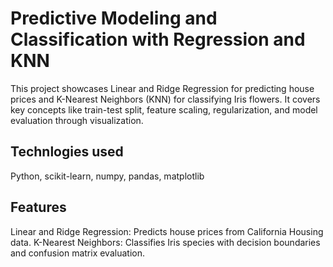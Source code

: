 # Predictive Modeling and Classification with Regression and KNN
This project showcases Linear and Ridge Regression for predicting house prices and K-Nearest Neighbors (KNN) for classifying Iris flowers. It covers key concepts like train-test split, feature scaling, regularization, and model evaluation through visualization.
## Technlogies used
Python, scikit-learn, numpy, pandas, matplotlib
## Features
Linear and Ridge Regression: Predicts house prices from California Housing data.
K-Nearest Neighbors: Classifies Iris species with decision boundaries and confusion matrix evaluation.


